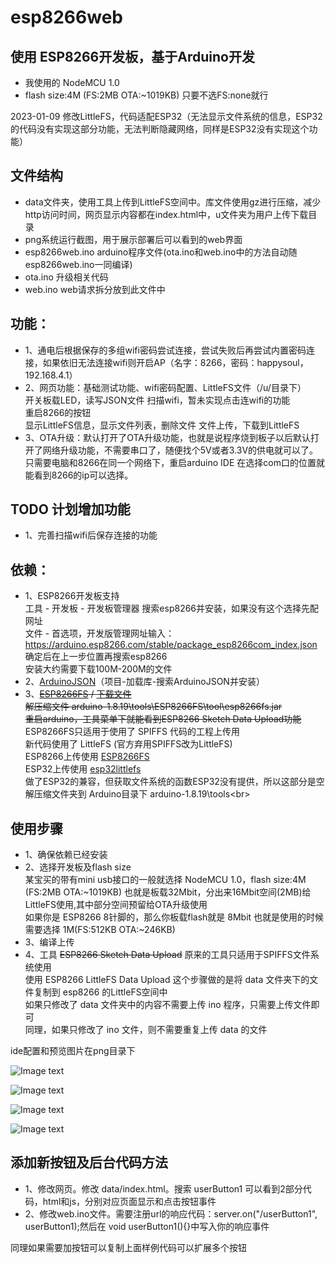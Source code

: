 # esp8266web

## 使用 ESP8266开发板，基于Arduino开发
- 我使用的 NodeMCU 1.0 
- flash size:4M (FS:2MB OTA:~1019KB) 只要不选FS:none就行

2023-01-09 修改LittleFS，代码适配ESP32（无法显示文件系统的信息，ESP32的代码没有实现这部分功能，无法判断隐藏网络，同样是ESP32没有实现这个功能）

## 文件结构
- data文件夹，使用工具上传到LittleFS空间中。库文件使用gz进行压缩，减少http访问时间，网页显示内容都在index.html中，u文件夹为用户上传下载目录
- png系统运行截图，用于展示部署后可以看到的web界面
- esp8266web.ino arduino程序文件(ota.ino和web.ino中的方法自动随esp8266web.ino一同编译)
- ota.ino 升级相关代码
- web.ino web请求拆分放到此文件中


## 功能：
- 1、通电后根据保存的多组wifi密码尝试连接，尝试失败后再尝试内置密码连接，如果依旧无法连接wifi则开启AP（名字：8266，密码：happysoul，192.168.4.1）
- 2、网页功能：基础测试功能、wifi密码配置、LittleFS文件（/u/目录下）<br>
	开关板载LED，读写JSON文件
	扫描wifi，暂未实现点击连wifi的功能<br>
	重启8266的按钮<br>
	显示LittleFS信息，显示文件列表，删除文件
	文件上传，下载到LittleFS
- 3、OTA升级：默认打开了OTA升级功能，也就是说程序烧到板子以后默认打开了网络升级功能，不需要串口了，随便找个5V或者3.3V的供电就可以了。<br>
	只需要电脑和8266在同一个网络下，重启arduino IDE 在选择com口的位置就能看到8266的ip可以选择。

## TODO	计划增加功能
- 1、完善扫描wifi后保存连接的功能

## 依赖：
- 1、ESP8266开发板支持<br>
	工具 - 开发板 - 开发板管理器 搜索esp8266并安装，如果没有这个选择先配网址<br>
	文件 - 首选项，开发版管理网址输入：https://arduino.esp8266.com/stable/package_esp8266com_index.json 确定后在上一步位置再搜索esp8266<br>
	安装大约需要下载100M-200M的文件<br>
- 2、[ArduinoJSON](https://github.com/bblanchon/ArduinoJson)（项目-加载库-搜索ArduinoJSON并安装）
- 3、~~[ESP8266FS](https://github.com/esp8266/arduino-esp8266fs-plugin)  / [下载文件](https://github.com/esp8266/arduino-esp8266fs-plugin/releases/download/0.5.0/ESP8266FS-0.5.0.zip)~~<br>
	~~解压缩文件 arduino-1.8.19\tools\ESP8266FS\tool\esp8266fs.jar~~<br>
	~~重启arduino，工具菜单下就能看到ESP8266 Sketch Data Upload功能~~<br>
	ESP8266FS只适用于使用了 SPIFFS 代码的工程上传用<br>
	新代码使用了 LittleFS (官方弃用SPIFFS改为LittleFS)<br>
	ESP8266上传使用 [ESP8266FS](https://github.com/earlephilhower/arduino-esp8266littlefs-plugin/releases) <br>
	ESP32上传使用 [esp32littlefs](https://github.com/lorol/arduino-esp32littlefs-plugin) <br>
	做了ESP32的兼容，但获取文件系统的函数ESP32没有提供，所以这部分是空 <br>
	解压缩文件夹到 Arduino目录下 arduino-1.8.19\tools\<br>
	
## 使用步骤
- 1、确保依赖已经安装
- 2、选择开发板及flash size<br>
	某宝买的带有mini usb接口的一般就选择 NodeMCU 1.0，flash size:4M (FS:2MB OTA:~1019KB) 也就是板载32Mbit，分出来16Mbit空间(2MB)给LittleFS使用,其中部分空间预留给OTA升级使用<br>
	如果你是 ESP8266 8针脚的，那么你板载flash就是 8Mbit 也就是使用的时候需要选择 1M(FS:512KB OTA:~246KB)<br>
- 3、编译上传
- 4、工具 ~~ESP8266 Sketch Data Upload~~ 原来的工具只适用于SPIFFS文件系统使用<br>
	使用 ESP8266 LittleFS Data Upload
	这个步骤做的是将 data 文件夹下的文件复制到 esp8266 的LittleFS空间中<br>
	如果只修改了 data 文件夹中的内容不需要上传 ino 程序，只需要上传文件即可<br>
	同理，如果只修改了 ino 文件，则不需要重复上传 data 的文件<br>

ide配置和预览图片在png目录下

![Image text](https://gitee.com/happysoul/esp8266web/raw/master/png/ide.png)

![Image text](https://gitee.com/happysoul/esp8266web/raw/master/png/01.png)

![Image text](https://gitee.com/happysoul/esp8266web/raw/master/png/02.png)

![Image text](https://gitee.com/happysoul/esp8266web/raw/master/png/03.png)


## 添加新按钮及后台代码方法

- 1、修改网页。修改 data/index.html。搜索 userButton1 可以看到2部分代码，html和js，分别对应页面显示和点击按钮事件
- 2、修改web.ino文件。需要注册url的响应代码：server.on("/userButton1", userButton1);然后在 void userButton1(){}中写入你的响应事件

同理如果需要加按钮可以复制上面样例代码可以扩展多个按钮